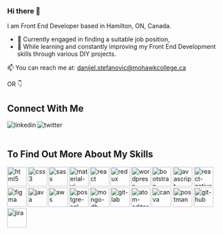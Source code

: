 ### Hi there 👋  

I am Front End Developer based in Hamilton, ON, Canada.  
  
  - 🔭 Currently engaged in finding a suitable job position, 
  - 🌱 While learning and constantly improving my Front End Development skills through various DIY projects. 
  
📫 You can reach me at: danijel.stefanovic@mohawkcollege.ca 
 
  
OR 👇
 

## Connect With Me
[<img align="left" alt="linkedin" src="https://img.shields.io/badge/linkedin-%230077B5.svg?&style=for-the-badge&logo=linkedin&logoColor=white" />](https://www.linkedin.com/in/danijel-stefanovic/)
[<img align="left" alt="twitter" src="https://img.shields.io/badge/twitter-%231DA1F2.svg?&style=for-the-badge&logo=twitter&logoColor=white" />](https://twitter.com/DanijelTweeting) 

<br>  
<br>
  
## To Find Out More About My Skills 

<img height="45px" align="left" alt="html5" src="https://img.shields.io/badge/html5-white?style=for-the-badge&logo=html5&labelColor=grey" /> 
<img height="45px" align="left" alt="css3" src="https://img.shields.io/badge/css3-white?style=for-the-badge&logo=css3&logoColor=blue&labelColor=grey" />
<img height="45px" alt="bootstrap" src="https://img.shields.io/badge/bootstrap-white?style=for-the-badge&logo=bootstrap&labelColor=grey" />  
<img height="45px" align="left" alt="sass" src="https://img.shields.io/badge/sass-white?style=for-the-badge&logo=sass&labelColor=grey" />
<img height="45px" align="left" alt="material-ui" src="https://img.shields.io/badge/material ui-white?style=for-the-badge&logo=materialui&logoColor=blue&labelColor=grey" /> 
<img height="45px" alt="javascript" src="https://img.shields.io/badge/javascript-white?style=for-the-badge&logo=javascript&labelColor=grey" />
<img height="45px" align="left" alt="react" src="https://img.shields.io/badge/react-white?style=for-the-badge&logo=react&labelColor=grey" />   
<img height="45px" align="left" alt="redux" src="https://img.shields.io/badge/redux-white?style=for-the-badge&logo=redux&logoColor=purple&labelColor=grey" />  
<img height="45px" alt="react-native" src="https://img.shields.io/badge/react native-white?style=for-the-badge&logo=react&labelColor=grey" />
<img height="45px" align="left" alt="wordpress" src="https://img.shields.io/badge/wordpress-white?style=for-the-badge&logo=wordpress&logoColor=blue&labelColor=grey" /> 
<img height="45px" align="left" alt="figma" src="https://img.shields.io/badge/figma-white?style=for-the-badge&logo=figma&labelColor=grey" />     
<img height="45px" alt="canva" src="https://img.shields.io/badge/canva-white?style=for-the-badge&logo=canva&labelColor=grey" /> 
<img height="45px" align="left" alt="java" src="https://img.shields.io/badge/java-white?style=for-the-badge&logo=java&logoColor=lightblue&labelColor=grey" />
<img height="45px" align="left" alt="aws" src="https://img.shields.io/badge/aws-white?style=for-the-badge&logo=amazonaws&logoColor=orange&labelColor=grey" /> 
<img height="45px" alt="postman" src="https://img.shields.io/badge/postman-white?style=for-the-badge&logo=postman&labelColor=grey" /> 
<img height="45px" align="left" alt="postgre-sql" src="https://img.shields.io/badge/postgresql-white?style=for-the-badge&logo=postgresql&logoColor=lightblue&labelColor=grey"/>
<img height="45px" align="left" alt="mongo-db" src="https://img.shields.io/badge/mongodb-white?style=for-the-badge&logo=mongodb&labelColor=grey" />     
<img height="45px" alt="git-hub" src="https://img.shields.io/badge/github-white?style=for-the-badge&logo=github&logoColor=black&labelColor=grey" />
<img height="45px" align="left" alt="git-lab" src="https://img.shields.io/badge/gitlab-white?style=for-the-badge&logo=gitlab&labelColor=grey" />
<img height="45px" align="left" alt="atom-editor" src="https://img.shields.io/badge/atom editor-white?style=for-the-badge&logo=atom&logoColor=lightgreen&labelColor=grey" />  
<img height="45px" alt="jira" src="https://img.shields.io/badge/jira-white?style=for-the-badge&logo=jira&logoColor=blue&labelColor=grey" />  
     
       
